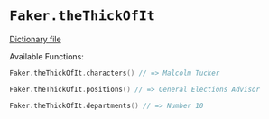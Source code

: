 # `Faker.theThickOfIt`

[Dictionary file](../src/main/resources/locales/en/the_thick_of_it.yml)

Available Functions:  
```kotlin
Faker.theThickOfIt.characters() // => Malcolm Tucker

Faker.theThickOfIt.positions() // => General Elections Advisor

Faker.theThickOfIt.departments() // => Number 10
```
